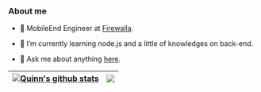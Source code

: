 <!--
**CoderQuinn/CoderQuinn** is a ✨ _special_ ✨ repository because its `README.md` (this file) appears on your GitHub profile.

Here are some ideas to get you started:

- 🔭 I’m currently working on ...

- 🌱 I’m currently learning ...

- 👯 I’m looking to collaborate on ...

- 🤔 I’m looking for help with ...

- 💬 Ask me about ...

- 📫 How to reach me: ...

- 😄 Pronouns: ...

- ⚡ Fun fact: ...
  -->

  ### About me

- 💼 MobileEnd Engineer at [Firewalla](https://firewalla.com/).

- 🌱 I’m currently learning node.js and a little of knowledges on back-end.

- 💬 Ask me about anything [here](https://github.com/CoderQuinn/CoderQuinn/issues).

| <a href="https://github.com/CoderQuinn/github-readme-stats"><img align="center" src="https://github-readme-stats.vercel.app/api?username=CoderQuinn&show_icons=true&include_all_commits=true&theme=buefy&hide_border=true" alt="Quinn's github stats" /></a> | <a href="https://github.com/CoderQuinn/github-readme-stats"><img align="center" src="https://github-readme-stats.vercel.app/api/top-langs/?username=CoderQuinn&layout=compact&theme=buefy&hide_border=true" /></a> |
| ------------- | ------------- |
